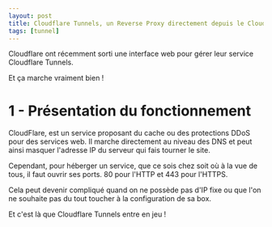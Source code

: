 ```yaml
---
layout: post
title: Cloudflare Tunnels, un Reverse Proxy directement depuis le Cloud
tags: [tunnel]
---
```


Cloudflare ont récemment sorti une interface web pour gérer leur service Cloudflare Tunnels.

Et ça marche vraiment bien !

# 1 - Présentation du fonctionnement

CloudFlare, est un service proposant du cache ou des protections DDoS pour des services web.
Il marche directement au niveau des DNS et peut ainsi masquer l'adresse IP du serveur qui fais tourner le site.

Cependant, pour héberger un service, que ce sois chez soit où à la vue de tous, il faut ouvrir ses ports.
80 pour l'HTTP et 443 pour l'HTTPS.

Cela peut devenir compliqué quand on ne possède pas d'IP fixe ou que l'on ne souhaite pas du tout toucher à la configuration de sa box.

Et c'est là que Cloudflare Tunnels entre en jeu !

